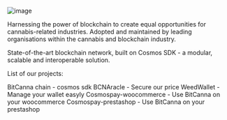![image](https://github.com/BitCannaGlobal/.github/assets/112879218/f972a83b-b84d-4355-8162-75a7c60ba823)

Harnessing the power of blockchain to create equal opportunities for cannabis-related industries. Adopted and maintained by leading organisations within the cannabis and blockchain industry.

State-of-the-art blockchain network, built on Cosmos SDK - a modular, scalable and interoperable solution.


List of our projects:

BitCanna chain - cosmos sdk
BCNAracle - Secure our price
WeedWallet - Manage your wallet easyly
Cosmospay-woocommerce - Use BitCanna on your woocommerce
Cosmospay-prestashop - Use BitCanna on your prestashop
